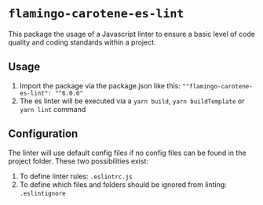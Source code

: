 # `flamingo-carotene-es-lint`

This package the usage of a Javascript linter to ensure a basic level of code quality and coding standards within a project.

## Usage
1. Import the package via the package.json like this: `""flamingo-carotene-es-lint": "^6.0.0"`
2. The es linter will be executed via a `yarn build`, `yarn buildTemplate` or `yarn lint` command

## Configuration
The linter will use default config files if no config files can be found in the project folder. These two possibilities exist:
1. To define linter rules: `.eslintrc.js`
2. To define which files and folders should be ignored from linting: `.eslintignore`